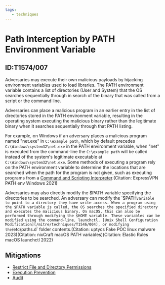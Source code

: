 ```yaml
---
tags:
   - techniques
---
```

# Path Interception by PATH Environment Variable
## ID:T1574/007
Adversaries may execute their own malicious payloads by hijacking environment variables used to load libraries. The PATH environment variable contains a list of directories (User and System) that the OS searches sequentially through in search of the binary that was called from a script or the command line. 

Adversaries can place a malicious program in an earlier entry in the list of directories stored in the PATH environment variable, resulting in the operating system executing the malicious binary rather than the legitimate binary when it searches sequentially through that PATH listing.

For example, on Windows if an adversary places a malicious program named "net.exe" in `C:\example path`, which by default precedes `C:\Windows\system32\net.exe` in the PATH environment variable, when "net" is executed from the command-line the `C:\example path` will be called instead of the system's legitimate executable at `C:\Windows\system32\net.exe`. Some methods of executing a program rely on the PATH environment variable to determine the locations that are searched when the path for the program is not given, such as executing programs from a [Command and Scripting Interpreter](/mitre/techniques/T1059).(Citation: ExpressVPN PATH env Windows 2021)

Adversaries may also directly modify the $PATH variable specifying the directories to be searched.  An adversary can modify the `$PATH` variable to point to a directory they have write access. When a program using the $PATH variable is called, the OS searches the specified directory and executes the malicious binary. On macOS, this can also be performed through modifying the $HOME variable. These variables can be modified using the command-line, launchctl, [Unix Shell Configuration Modification](/mitre/techniques/T1546/004), or modifying the `/etc/paths.d` folder contents.(Citation: uptycs Fake POC linux malware 2023)(Citation: nixCraft macOS PATH variables)(Citation: Elastic Rules macOS launchctl 2022)
## Mitigations
* [Restrict File and Directory Permissions](/mitre/mitigations/M1022)
* [Execution Prevention](/mitre/mitigations/M1038)
* [Audit](/mitre/mitigations/M1047)
